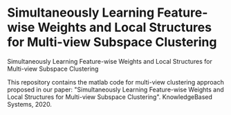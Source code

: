 # Simultaneously Learning Feature-wise Weights and Local Structures for Multi-view Subspace Clustering
Simultaneously Learning Feature-wise Weights and Local Structures for Multi-view Subspace Clustering

This repository contains the matlab code for multi-view clustering approach proposed in our paper: "Simultaneously Learning Feature-wise Weights and Local Structures
for Multi-view Subspace Clustering". KnowledgeBased Systems, 2020.
